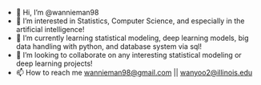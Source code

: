 - 👋 Hi, I’m @wannieman98
- 👀 I’m interested in Statistics, Computer Science, and especially in the artificial intelligence!
- 🌱 I’m currently learning statistical modeling, deep learning models, big data handling with python, and database system via sql!
- 💞️ I’m looking to collaborate on any interesting statistical modeling or deep learning projects!
- 📫 How to reach me wannieman98@gmail.com || wanyoo2@illinois.edu

<!---
wannieman98/wannieman98 is a ✨ special ✨ repository because its `README.md` (this file) appears on your GitHub profile.
You can click the Preview link to take a look at your changes.
--->
